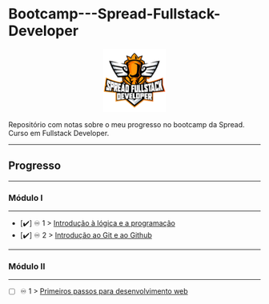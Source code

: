 # Bootcamp---Spread-Fullstack-Developer

<p align="center">
 <img src="spread_fullstack.png?raw=true" alt="spread_fullstack Logo" width="25%" height="25%" />
</p>

Repositório com notas sobre o meu progresso no bootcamp da Spread. Curso em Fullstack Developer.
*******
## Progresso

*******
### Módulo I
*******
- [✔️] ♾️ 1 > [Introdução à lógica e a programação](Dias/Dia-1.md)
- [✔️] ♾️ 2 > [Introdução ao Git e ao Github](Dias/Dia-2.md)

*******
### Módulo II
*******
- [   ] ♾️ 1 > [Primeiros passos para desenvolvimento web](Dias/Dia-3.md)
